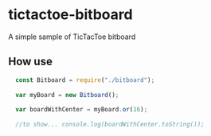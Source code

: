 # tictactoe-bitboard
A simple sample of TicTacToe bitboard


## How use

```js
  const Bitboard = require("./bitboard");
  
  var myBoard = new Bitboard();
  
  var boardWithCenter = myBoard.or(16);
  
  //to show... console.log(boardWithCenter.toString());
```
